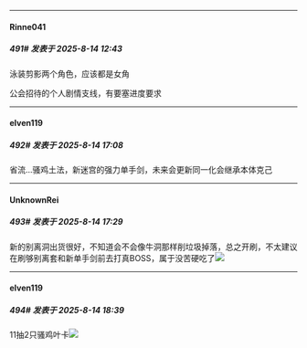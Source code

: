 ﻿
*****

####  Rinne041  
##### 491#       发表于 2025-8-14 12:43

泳装剪影两个角色，应该都是女角

公会招待的个人剧情支线，有要塞进度要求


*****

####  elven119  
##### 492#       发表于 2025-8-14 17:08

省流...骚鸡土法，新迷宫的强力单手剑，未来会更新同一化会继承本体克己


*****

####  UnknownRei  
##### 493#       发表于 2025-8-14 17:29

新的别离洞出货很好，不知道会不会像牛洞那样削垃圾掉落，总之开刷，不太建议在刷够别离套和新单手剑前去打真BOSS，属于没苦硬吃了<img src="https://static.stage1st.com/image/smiley/face2017/050.png" referrerpolicy="no-referrer">


*****

####  elven119  
##### 494#       发表于 2025-8-14 18:39

11抽2只骚鸡叶卡<img src="https://static.stage1st.com/image/smiley/face2017/072.png" referrerpolicy="no-referrer">

